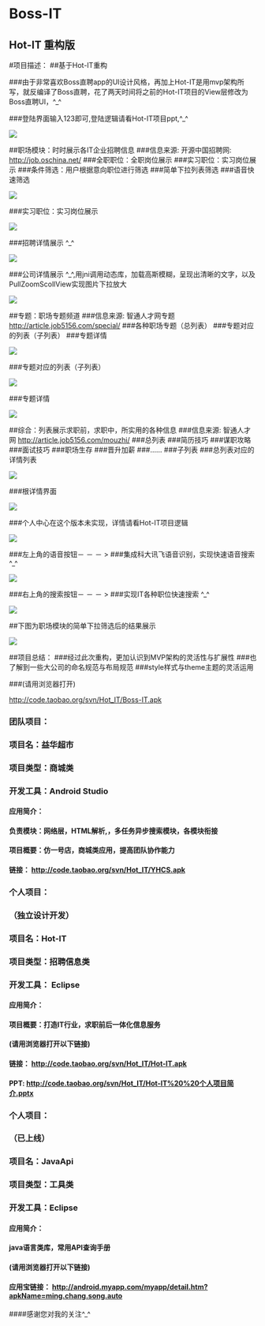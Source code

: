 Boss-IT 
====  


Hot-IT 重构版
-------  

#项目描述：
##基于Hot-IT重构

###由于非常喜欢Boss直聘app的UI设计风格，再加上Hot-IT是用mvp架构所写，就反编译了Boss直聘，花了两天时间将之前的Hot-IT项目的View层修改为Boss直聘UI，^_^


###登陆界面输入123即可,登陆逻辑请看Hot-IT项目ppt,^_^

![](https://github.com/nba048/Sole/blob/master/app/1.png)

##职场模块：时时展示各IT企业招聘信息
###信息来源: 开源中国招聘网: http://job.oschina.net/
###全职职位：全职岗位展示
###实习职位：实习岗位展示
###条件筛选：用户根据意向职位进行筛选
###简单下拉列表筛选
###语音快速筛选

![](https://github.com/nba048/Sole/blob/master/app/2.png)

###实习职位：实习岗位展示

![](https://github.com/nba048/Sole/blob/master/app/3.png)

###招聘详情展示 ^_^

![](https://github.com/nba048/Sole/blob/master/app/4.png)

###公司详情展示 ^_^,用jni调用动态库，加载高斯模糊，呈现出清晰的文字，以及PullZoomScollView实现图片下拉放大

![](https://github.com/nba048/Sole/blob/master/app/5.png)



##专题：职场专题频道
###信息来源: 智通人才网专题 http://article.job5156.com/special/
###各种职场专题（总列表）
###专题对应的列表（子列表）
###专题详情

![](https://github.com/nba048/Sole/blob/master/app/6.png)

###专题对应的列表（子列表）

![](https://github.com/nba048/Sole/blob/master/app/7.png)

###专题详情

![](https://github.com/nba048/Sole/blob/master/app/8.png)

##综合：列表展示求职前，求职中，所实用的各种信息
###信息来源: 智通人才网 http://article.job5156.com/mouzhi/
###总列表
###简历技巧
###谋职攻略
###面试技巧
###职场生存
###晋升加薪
###……
###子列表
###总列表对应的详情列表

![](https://github.com/nba048/Sole/blob/master/app/9.png)

###根详情界面

![](https://github.com/nba048/Sole/blob/master/app/10.png)

###个人中心在这个版本未实现，详情请看Hot-IT项目逻辑

![](https://github.com/nba048/Sole/blob/master/app/11.png)

###左上角的语音按钮－ － － >
###集成科大讯飞语音识别，实现快速语音搜索 ^_^

![](https://github.com/nba048/Sole/blob/master/app/12.png)

###右上角的搜索按钮－ － － >
###实现IT各种职位快速搜索 ^_^

![](https://github.com/nba048/Sole/blob/master/app/13.png)

##下图为职场模块的简单下拉筛选后的结果展示

![](https://github.com/nba048/Sole/blob/master/app/14.png)

##项目总结：
###经过此次重构，更加认识到MVP架构的灵活性与扩展性
###也了解到一些大公司的命名规范与布局规范
###style样式与theme主题的灵活运用

###(请用浏览器打开)

http://code.taobao.org/svn/Hot_IT/Boss-IT.apk


### 团队项目：
### 项目名：益华超市
### 项目类型：商城类
### 开发工具：Android Studio
#### 应用简介：
#### 负责模块：网络层，HTML解析,，多任务异步搜索模块，各模块衔接
#### 项目概要：仿一号店，商城类应用，提高团队协作能力
#### 链接： http://code.taobao.org/svn/Hot_IT/YHCS.apk





### 个人项目：
### （独立设计开发）
### 项目名：Hot-IT
### 项目类型：招聘信息类
### 开发工具： Eclipse
#### 应用简介：
#### 项目概要：打造IT行业，求职前后一体化信息服务
#### (请用浏览器打开以下链接)
#### 链接： http://code.taobao.org/svn/Hot_IT/Hot-IT.apk
#### PPT:  http://code.taobao.org/svn/Hot_IT/Hot-IT%20%20个人项目简介.pptx


### 个人项目：
### （已上线）
### 项目名：JavaApi
### 项目类型：工具类
### 开发工具：Eclipse
#### 应用简介：
#### java语言类库，常用API查询手册
#### (请用浏览器打开以下链接)
#### 应用宝链接： http://android.myapp.com/myapp/detail.htm?apkName=ming.chang.song.auto



####感谢您对我的关注^_^



